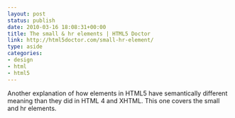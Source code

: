 ```yaml
---
layout: post
status: publish
date: 2010-03-16 18:08:31+00:00
title: The small & hr elements | HTML5 Doctor
link: http://html5doctor.com/small-hr-element/
type: aside
categories:
- design
- html
- html5
---
```


Another explanation of how elements in HTML5 have semantically different meaning than they did in HTML 4 and XHTML. This one covers the small and hr elements.
